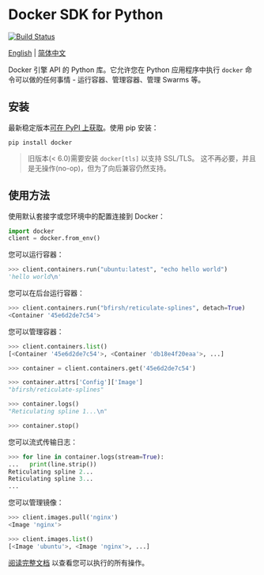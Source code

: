 # Docker SDK for Python

[![Build Status](https://github.com/docker/docker-py/actions/workflows/ci.yml/badge.svg)](https://github.com/docker/docker-py/actions/workflows/ci.yml)

[English](./README.md) | [简体中文](./README.zh.md)

Docker 引擎 API 的 Python 库。它允许您在 Python 应用程序中执行 `docker` 命令可以做的任何事情 - 运行容器、管理容器、管理 Swarms 等。

## 安装

最新稳定版本[可在 PyPI 上获取](https://pypi.python.org/pypi/docker/)。使用 pip 安装：

    pip install docker

> 旧版本(< 6.0)需要安装 `docker[tls]` 以支持 SSL/TLS。
> 这不再必要，并且是无操作(no-op)，但为了向后兼容仍然支持。

## 使用方法

使用默认套接字或您环境中的配置连接到 Docker：

```python
import docker
client = docker.from_env()
```

您可以运行容器：

```python
>>> client.containers.run("ubuntu:latest", "echo hello world")
'hello world\n'
```

您可以在后台运行容器：

```python
>>> client.containers.run("bfirsh/reticulate-splines", detach=True)
<Container '45e6d2de7c54'>
```

您可以管理容器：

```python
>>> client.containers.list()
[<Container '45e6d2de7c54'>, <Container 'db18e4f20eaa'>, ...]

>>> container = client.containers.get('45e6d2de7c54')

>>> container.attrs['Config']['Image']
"bfirsh/reticulate-splines"

>>> container.logs()
"Reticulating spline 1...\n"

>>> container.stop()
```

您可以流式传输日志：

```python
>>> for line in container.logs(stream=True):
...   print(line.strip())
Reticulating spline 2...
Reticulating spline 3...
...
```

您可以管理镜像：

```python
>>> client.images.pull('nginx')
<Image 'nginx'>

>>> client.images.list()
[<Image 'ubuntu'>, <Image 'nginx'>, ...]
```

[阅读完整文档](https://docker-py.readthedocs.io) 以查看您可以执行的所有操作。
